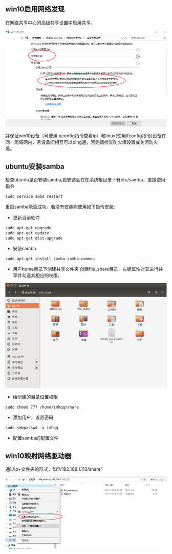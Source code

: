 ## win10启用网络发现

在网络共享中心的高级共享设置中启用共享。

![title](https://raw.githubusercontent.com/XQLong/Image-Hosting/master/gitnote/2019/12/16/1576501190212-1576501190567.png)

并保证win10设备（可使用ipconfig指令查看ip）和linux(使用ifconfig指令)设备在同一局域网内，且设备间相互可以ping通，否则请检查防火墙设置或关闭防火墙。

## ubuntu安装samba

检查ubuntu是否安装samba,若安装会在在系统根目录下有etc/samba，直接使用指令
```
sudo service smbd restart
```
重启samba能否成功。若没有安装则使用如下指令安装;

- 更新当前软件
```
sudo apt-get upgrade 
sudo apt-get update 
sudo apt-get dist-upgrade
```
- 安装samba
```
sudo apt-get install samba samba-common
```

- 用户home目录下创建共享文件夹
创建file_share目录，右键属性对其进行共享并勾选其相应的权限。

![title](https://raw.githubusercontent.com/XQLong/Image-Hosting/master/gitnote/2019/12/16/1576502595872-1576502595880.png)

- 给创建的目录设置权限

```
sudo chmod 777 /home/imhqq/share
```
- 添加用户，设置密码
```
sudo smbpasswd -a imhqq
```
- 配置samba的配置文件



## win10映射网络驱动器

通过ip+文件夹的形式，如“//192.168.1.113/share”

![title](https://raw.githubusercontent.com/XQLong/Image-Hosting/master/gitnote/2019/12/17/1576549431197-1576549431340.png)

